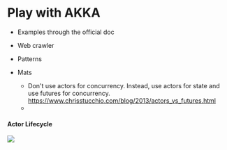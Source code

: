 # Play with AKKA


* Examples through the official doc

* Web crawler

* Patterns


* Mats

  * Don't use actors for concurrency. Instead, use actors for state and use futures for concurrency.
  https://www.chrisstucchio.com/blog/2013/actors_vs_futures.html
  * 


#### Actor Lifecycle

![](http://doc.akka.io/docs/akka/2.4/_images/actor_lifecycle1.png)
